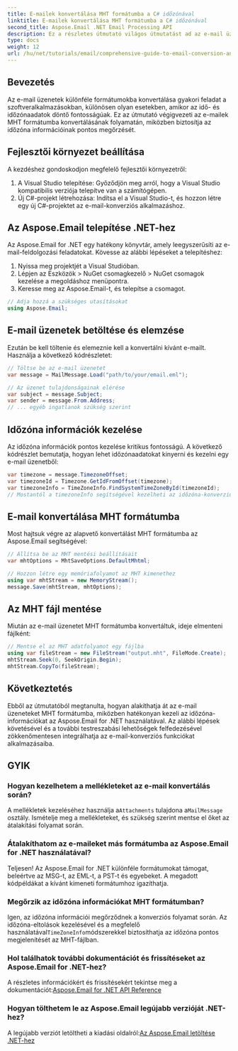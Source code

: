 ```yaml
---
title: E-mailek konvertálása MHT formátumba a C# időzónával
linktitle: E-mailek konvertálása MHT formátumba a C# időzónával
second_title: Aspose.Email .NET Email Processing API
description: Ez a részletes útmutató világos útmutatást ad az e-mail üzenetek MHT formátumba konvertálásához, miközben az időzónaadatokat pontosan kezeli az Aspose.Email for .NET könyvtár használatával.
type: docs
weight: 12
url: /hu/net/tutorials/email/comprehensive-guide-to-email-conversion-and-export/convert-emails-to-mht-format-with-timezone-in-csharp/
---
```

## Bevezetés

Az e-mail üzenetek különféle formátumokba konvertálása gyakori feladat a szoftveralkalmazásokban, különösen olyan esetekben, amikor az idő- és időzónaadatok döntő fontosságúak. Ez az útmutató végigvezeti az e-mailek MHT formátumba konvertálásának folyamatán, miközben biztosítja az időzóna információinak pontos megőrzését.

## Fejlesztői környezet beállítása

A kezdéshez gondoskodjon megfelelő fejlesztői környezetről:

1. A Visual Studio telepítése: Győződjön meg arról, hogy a Visual Studio kompatibilis verziója telepítve van a számítógépen.
2. Új C#-projekt létrehozása: Indítsa el a Visual Studio-t, és hozzon létre egy új C#-projektet az e-mail-konverziós alkalmazáshoz.

## Az Aspose.Email telepítése .NET-hez

Az Aspose.Email for .NET egy hatékony könyvtár, amely leegyszerűsíti az e-mail-feldolgozási feladatokat. Kövesse az alábbi lépéseket a telepítéshez:

1. Nyissa meg projektjét a Visual Studióban.
2. Lépjen az Eszközök > NuGet csomagkezelő > NuGet csomagok kezelése a megoldáshoz menüpontra.
3. Keresse meg az Aspose.Email-t, és telepítse a csomagot.
```csharp
// Adja hozzá a szükséges utasításokat
using Aspose.Email;
```
## E-mail üzenetek betöltése és elemzése

Ezután be kell töltenie és elemeznie kell a konvertálni kívánt e-mailt. Használja a következő kódrészletet:

```csharp
// Töltse be az e-mail üzenetet
var message = MailMessage.Load("path/to/your/email.eml");

// Az üzenet tulajdonságainak elérése
var subject = message.Subject;
var sender = message.From.Address;
// ... egyéb ingatlanok szükség szerint
```

## Időzóna információk kezelése

Az időzóna információk pontos kezelése kritikus fontosságú. A következő kódrészlet bemutatja, hogyan lehet időzónaadatokat kinyerni és kezelni egy e-mail üzenetből:

```csharp
var timezone = message.TimezoneOffset;
var timezoneId = Timezone.GetIdFromOffset(timezone);
var timezoneInfo = TimeZoneInfo.FindSystemTimeZoneById(timezoneId);
// Mostantól a timezoneInfo segítségével kezelheti az időzóna-konverziókat
```

## E-mail konvertálása MHT formátumba

Most hajtsuk végre az alapvető konvertálást MHT formátumba az Aspose.Email segítségével:

```csharp
// Állítsa be az MHT mentési beállításait
var mhtOptions = MhtSaveOptions.DefaultMhtml;

// Hozzon létre egy memóriafolyamot az MHT kimenethez
using var mhtStream = new MemoryStream();
message.Save(mhtStream, mhtOptions);
```

## Az MHT fájl mentése

Miután az e-mail üzenetet MHT formátumba konvertáltuk, ideje elmenteni fájlként:

```csharp
// Mentse el az MHT adatfolyamot egy fájlba
using var fileStream = new FileStream("output.mht", FileMode.Create);
mhtStream.Seek(0, SeekOrigin.Begin);
mhtStream.CopyTo(fileStream);
```

## Következtetés

Ebből az útmutatóból megtanulta, hogyan alakíthatja át az e-mail üzeneteket MHT formátumba, miközben hatékonyan kezeli az időzóna-információkat az Aspose.Email for .NET használatával. Az alábbi lépések követésével és a további testreszabási lehetőségek felfedezésével zökkenőmentesen integrálhatja az e-mail-konverziós funkciókat alkalmazásaiba.

## GYIK

### Hogyan kezelhetem a mellékleteket az e-mail konvertálás során?

 A mellékletek kezeléséhez használja a`Attachments` tulajdona a`MailMessage` osztály. Ismételje meg a mellékleteket, és szükség szerint mentse el őket az átalakítási folyamat során.

### Átalakíthatom az e-maileket más formátumba az Aspose.Email for .NET használatával?

Teljesen! Az Aspose.Email for .NET különféle formátumokat támogat, beleértve az MSG-t, az EML-t, a PST-t és egyebeket. A megadott kódpéldákat a kívánt kimeneti formátumhoz igazíthatja.

### Megőrzik az időzóna információkat MHT formátumban?

 Igen, az időzóna információi megőrződnek a konverziós folyamat során. Az időzóna-eltolások kezelésével és a megfelelő használatával`TimeZoneInfo`módszerekkel biztosíthatja az időzóna pontos megjelenítését az MHT-fájlban.

### Hol találhatok további dokumentációt és frissítéseket az Aspose.Email for .NET-hez?

 A részletes információkért és frissítésekért tekintse meg a dokumentációt:[Aspose.Email for .NET API Reference](https://reference.aspose.com/email/net/)

### Hogyan tölthetem le az Aspose.Email legújabb verzióját .NET-hez?

 A legújabb verziót letöltheti a kiadási oldalról:[Az Aspose.Email letöltése .NET-hez](https://releases.aspose.com/email/net/)